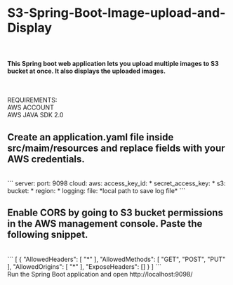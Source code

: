 <h1>S3-Spring-Boot-Image-upload-and-Display</h1>
<br>
<h4>This Spring boot web application lets you upload multiple images to S3 bucket at once. It also displays the uploaded images.</h4>
<br>

REQUIREMENTS:<br>
AWS ACCOUNT<br>
AWS JAVA SDK 2.0 <br>


<h2>Create an application.yaml file inside src/maim/resources and replace fields with your AWS credentials.</h2>
<br>
```
server:
    port: 9098
cloud:
    aws:
        access_key_id: *
        secret_access_key: *
        s3:
            bucket: *
            region: *
logging:
    file: *local path to save log file*
```
<br>

<h2>Enable CORS by going to S3 bucket permissions in the AWS management console. Paste the following snippet.</h2>
<br>
```
[
    {
        "AllowedHeaders": [
            "*"
        ],
        "AllowedMethods": [
            "GET",
            "POST",
            "PUT"
        ],
        "AllowedOrigins": [
            "*"
        ],
        "ExposeHeaders": []
    }
]
```
<br>
Run the Spring Boot application and open http://localhost:9098/
